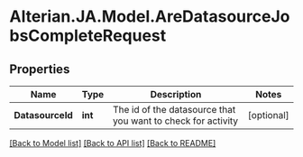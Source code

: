 # Alterian.JA.Model.AreDatasourceJobsCompleteRequest

## Properties

Name | Type | Description | Notes
------------ | ------------- | ------------- | -------------
**DatasourceId** | **int** | The id of the datasource that you want to check for activity | [optional] 

[[Back to Model list]](../README.md#documentation-for-models) [[Back to API list]](../README.md#documentation-for-api-endpoints) [[Back to README]](../README.md)

